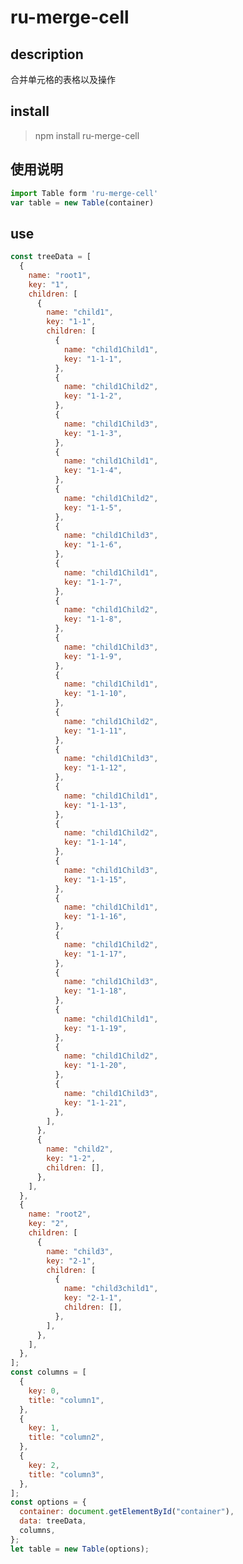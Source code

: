 <!--
 * @Author: chenhaolin
 * @Date: 2021-02-07 16:44:44
 * @LastEditTime: 2021-02-19 09:33:07
 * @LastEditors: litter-bobo
 * @Description: In User Settings Edit
 * @FilePath: \tree-table\README.md
-->
<!--
 *           佛曰:
 *                   写字楼里写字间，写字间里程序员；
 *                   程序人员写程序，又拿程序换酒钱。
 *                   酒醒只在网上坐，酒醉还来网下眠；
 *                   酒醉酒醒日复日，网上网下年复年。
 *                   但愿老死电脑间，不愿鞠躬老板前；
 *                   奔驰宝马贵者趣，公交自行程序员。
 *                   别人笑我忒疯癫，我笑自己命太贱；
 *                   不见满街漂亮妹，哪个归得程序员？
 -->

# ru-merge-cell

## description

合并单元格的表格以及操作

## install

> npm install ru-merge-cell

## 使用说明

```javascript
import Table form 'ru-merge-cell'
var table = new Table(container)
```

## use

```javascript
const treeData = [
  {
    name: "root1",
    key: "1",
    children: [
      {
        name: "child1",
        key: "1-1",
        children: [
          {
            name: "child1Child1",
            key: "1-1-1",
          },
          {
            name: "child1Child2",
            key: "1-1-2",
          },
          {
            name: "child1Child3",
            key: "1-1-3",
          },
          {
            name: "child1Child1",
            key: "1-1-4",
          },
          {
            name: "child1Child2",
            key: "1-1-5",
          },
          {
            name: "child1Child3",
            key: "1-1-6",
          },
          {
            name: "child1Child1",
            key: "1-1-7",
          },
          {
            name: "child1Child2",
            key: "1-1-8",
          },
          {
            name: "child1Child3",
            key: "1-1-9",
          },
          {
            name: "child1Child1",
            key: "1-1-10",
          },
          {
            name: "child1Child2",
            key: "1-1-11",
          },
          {
            name: "child1Child3",
            key: "1-1-12",
          },
          {
            name: "child1Child1",
            key: "1-1-13",
          },
          {
            name: "child1Child2",
            key: "1-1-14",
          },
          {
            name: "child1Child3",
            key: "1-1-15",
          },
          {
            name: "child1Child1",
            key: "1-1-16",
          },
          {
            name: "child1Child2",
            key: "1-1-17",
          },
          {
            name: "child1Child3",
            key: "1-1-18",
          },
          {
            name: "child1Child1",
            key: "1-1-19",
          },
          {
            name: "child1Child2",
            key: "1-1-20",
          },
          {
            name: "child1Child3",
            key: "1-1-21",
          },
        ],
      },
      {
        name: "child2",
        key: "1-2",
        children: [],
      },
    ],
  },
  {
    name: "root2",
    key: "2",
    children: [
      {
        name: "child3",
        key: "2-1",
        children: [
          {
            name: "child3child1",
            key: "2-1-1",
            children: [],
          },
        ],
      },
    ],
  },
];
const columns = [
  {
    key: 0,
    title: "column1",
  },
  {
    key: 1,
    title: "column2",
  },
  {
    key: 2,
    title: "column3",
  },
];
const options = {
  container: document.getElementById("container"),
  data: treeData,
  columns,
};
let table = new Table(options);
```
